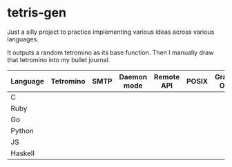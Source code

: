 # tetris-gen 

Just a silly project to practice implementing various ideas across various languages.

It outputs a random tetromino as its base function.  Then I manually draw that tetromino into my bullet journal.

| Language | Tetromino | SMTP | Daemon mode | Remote API | POSIX | Graphical Output | 
| --- | --- | --- | --- | --- | --- | --- |
| C | | | | | | | 
| Ruby | | | | | | |
| Go | | | | | | |
| Python | | | | | | |
| JS | | | | | | |
| Haskell | | | | | | |

